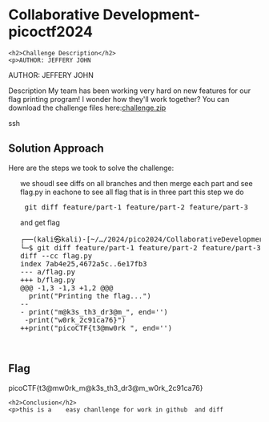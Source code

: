 
<!DOCTYPE html>
<html>
<head>

</head>
<body>
    <h1>Collaborative Development-picoctf2024</h1>

    <h2>Challenge Description</h2>
    <p>AUTHOR: JEFFERY JOHN

AUTHOR: JEFFERY JOHN

Description
My team has been working very hard on new features for our flag printing program! I wonder how they'll work together?
You can download the challenge files here:<a href="$wget https://artifacts.picoctf.net/c_titan/176/challenge.zip">challenge.zip</a>
</p>
ssh
    <h2>Solution Approach</h2>
    <p>Here are the steps we took to solve the challenge:</p>
    <ol>
 we shoudl see diffs on all branches and then merge each part and see flag.py in eachone to see all flag that is in three part this step we do
<pre>
 git diff feature/part-1 feature/part-2 feature/part-3
</pre>
and get flag
<pre>
┌──(kali㉿kali)-[~/…/2024/pico2024/CollaborativeDevelopment/drop-in]
└─$ git diff feature/part-1 feature/part-2 feature/part-3
diff --cc flag.py
index 7ab4e25,4672a5c..6e17fb3
--- a/flag.py
+++ b/flag.py
@@@ -1,3 -1,3 +1,2 @@@
  print("Printing the flag...")
--
- print("m@k3s_th3_dr3@m_", end='')
 -print("w0rk_2c91ca76}")
++print("picoCTF{t3@mw0rk_", end='')
</pre>
     </ol>
<br>
    <h2>Flag</h2>
    <p class="flag">   picoCTF{t3@mw0rk_m@k3s_th3_dr3@m_w0rk_2c91ca76}
</p>

    <h2>Conclusion</h2>
    <p>this is a    easy chanllenge for work in github  and diff
</body>
</html>


